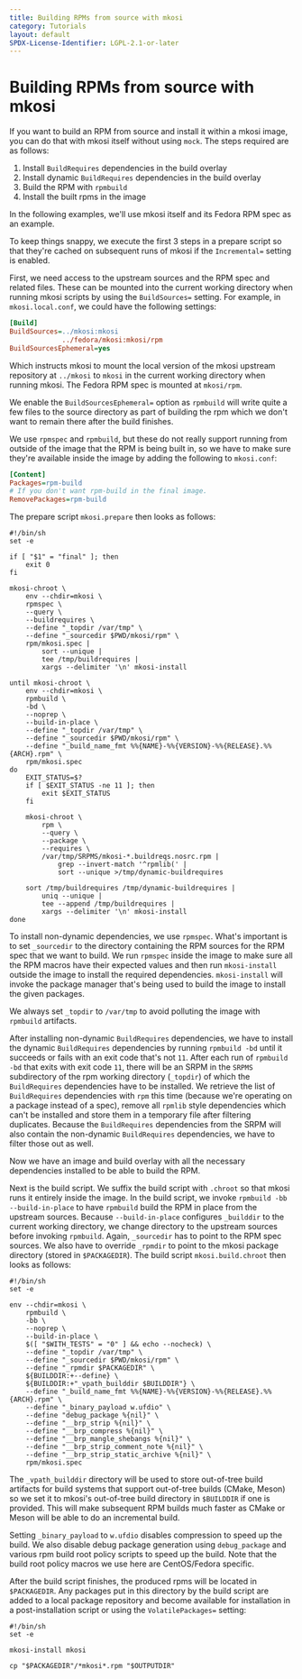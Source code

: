 ```yaml
---
title: Building RPMs from source with mkosi
category: Tutorials
layout: default
SPDX-License-Identifier: LGPL-2.1-or-later
---
```


# Building RPMs from source with mkosi

If you want to build an RPM from source and install it within a mkosi
image, you can do that with mkosi itself without using `mock`. The steps
required are as follows:

1. Install `BuildRequires` dependencies in the build overlay
1. Install dynamic `BuildRequires` dependencies in the build overlay
1. Build the RPM with `rpmbuild`
1. Install the built rpms in the image

In the following examples, we'll use mkosi itself and its Fedora RPM
spec as an example.

To keep things snappy, we execute the first 3 steps in a prepare
script so that they're cached on subsequent runs of mkosi if the
`Incremental=` setting is enabled.

First, we need access to the upstream sources and the RPM spec and
related files. These can be mounted into the current working directory
when running mkosi scripts by using the `BuildSources=` setting. For
example, in `mkosi.local.conf`, we could have the following settings:

```ini
[Build]
BuildSources=../mkosi:mkosi
             ../fedora/mkosi:mkosi/rpm
BuildSourcesEphemeral=yes
```

Which instructs mkosi to mount the local version of the mkosi upstream
repository at `../mkosi` to `mkosi` in the current working directory
when running mkosi. The Fedora RPM spec is mounted at `mkosi/rpm`.

We enable the `BuildSourcesEphemeral=` option as `rpmbuild` will write
quite a few files to the source directory as part of building the rpm
which we don't want to remain there after the build finishes.

We use `rpmspec` and `rpmbuild`, but these do not really support running
from outside of the image that the RPM is being built in, so we have to
make sure they're available inside the image by adding the following to
`mkosi.conf`:

```ini
[Content]
Packages=rpm-build
# If you don't want rpm-build in the final image.
RemovePackages=rpm-build
```

The prepare script `mkosi.prepare` then looks as follows:

```shell
#!/bin/sh
set -e

if [ "$1" = "final" ]; then
    exit 0
fi

mkosi-chroot \
    env --chdir=mkosi \
    rpmspec \
    --query \
    --buildrequires \
    --define "_topdir /var/tmp" \
    --define "_sourcedir $PWD/mkosi/rpm" \
    rpm/mkosi.spec |
        sort --unique |
        tee /tmp/buildrequires |
        xargs --delimiter '\n' mkosi-install

until mkosi-chroot \
    env --chdir=mkosi \
    rpmbuild \
    -bd \
    --noprep \
    --build-in-place \
    --define "_topdir /var/tmp" \
    --define "_sourcedir $PWD/mkosi/rpm" \
    --define "_build_name_fmt %%{NAME}-%%{VERSION}-%%{RELEASE}.%%{ARCH}.rpm" \
    rpm/mkosi.spec
do
    EXIT_STATUS=$?
    if [ $EXIT_STATUS -ne 11 ]; then
        exit $EXIT_STATUS
    fi

    mkosi-chroot \
        rpm \
        --query \
        --package \
        --requires \
        /var/tmp/SRPMS/mkosi-*.buildreqs.nosrc.rpm |
            grep --invert-match '^rpmlib(' |
            sort --unique >/tmp/dynamic-buildrequires

    sort /tmp/buildrequires /tmp/dynamic-buildrequires |
        uniq --unique |
        tee --append /tmp/buildrequires |
        xargs --delimiter '\n' mkosi-install
done
```

To install non-dynamic dependencies, we use `rpmspec`. What's important
is to set `_sourcedir` to the directory containing the RPM sources for
the RPM spec that we want to build. We run `rpmspec` inside the image to
make sure all the RPM macros have their expected values and then run
`mkosi-install` outside the image to install the required dependencies.
`mkosi-install` will invoke the package manager that's being used to
build the image to install the given packages.

We always set `_topdir` to `/var/tmp` to avoid polluting the image with
`rpmbuild` artifacts.

After installing non-dynamic `BuildRequires` dependencies, we have to
install the dynamic `BuildRequires` dependencies by running `rpmbuild
-bd` until it succeeds or fails with an exit code that's not `11`. After
each run of `rpmbuild -bd` that exits with exit code `11`, there will be
an SRPM in the `SRPMS` subdirectory of the rpm working directory
(`_topdir`) of which the `BuildRequires` dependencies have to be
installed. We retrieve the list of `BuildRequires` dependencies with
`rpm` this time (because we're operating on a package instead of a
spec), remove all `rpmlib` style dependencies which can't be installed
and store them in a temporary file after filtering duplicates. Because
the `BuildRequires` dependencies from the SRPM will also contain the
non-dynamic `BuildRequires` dependencies, we have to filter those out as
well.

Now we have an image and build overlay with all the necessary
dependencies installed to be able to build the RPM.

Next is the build script. We suffix the build script with `.chroot` so
that mkosi runs it entirely inside the image. In the build script, we
invoke `rpmbuild -bb --build-in-place` to have `rpmbuild` build the RPM
in place from the upstream sources. Because `--build-in-place`
configures `_builddir` to the current working directory, we change
directory to the upstream sources before invoking `rpmbuild`. Again,
`_sourcedir` has to point to the RPM spec sources. We also have to
override `_rpmdir` to point to the mkosi package directory (stored in
`$PACKAGEDIR`). The build script `mkosi.build.chroot` then looks as
follows:

```shell
#!/bin/sh
set -e

env --chdir=mkosi \
    rpmbuild \
    -bb \
    --noprep \
    --build-in-place \
    $([ "$WITH_TESTS" = "0" ] && echo --nocheck) \
    --define "_topdir /var/tmp" \
    --define "_sourcedir $PWD/mkosi/rpm" \
    --define "_rpmdir $PACKAGEDIR" \
    ${BUILDDIR:+--define} \
    ${BUILDDIR:+"_vpath_builddir $BUILDDIR"} \
    --define "_build_name_fmt %%{NAME}-%%{VERSION}-%%{RELEASE}.%%{ARCH}.rpm" \
    --define "_binary_payload w.ufdio" \
    --define "debug_package %{nil}" \
    --define "__brp_strip %{nil}" \
    --define "__brp_compress %{nil}" \
    --define "__brp_mangle_shebangs %{nil}" \
    --define "__brp_strip_comment_note %{nil}" \
    --define "__brp_strip_static_archive %{nil}" \
    rpm/mkosi.spec
```

The `_vpath_builddir` directory will be used to store out-of-tree build
artifacts for build systems that support out-of-tree builds (CMake,
Meson) so we set it to mkosi's out-of-tree build directory in
`$BUILDDIR` if one is provided. This will make subsequent RPM builds
much faster as CMake or Meson will be able to do an incremental build.

Setting `_binary_payload` to `w.ufdio` disables compression to speed up
the build. We also disable debug package generation using
`debug_package` and various rpm build root policy scripts to speed up
the build. Note that the build root policy macros we use here are
CentOS/Fedora specific.

After the build script finishes, the produced rpms will be located in
`$PACKAGEDIR`. Any packages put in this directory by the build script
are added to a local package repository and become available for
installation in a post-installation script or using the
`VolatilePackages=` setting:

```shell
#!/bin/sh
set -e

mkosi-install mkosi

cp "$PACKAGEDIR"/*mkosi*.rpm "$OUTPUTDIR"
```
